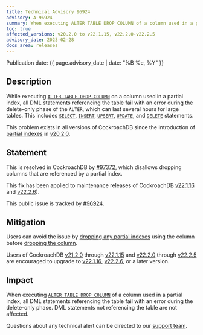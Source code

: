 ```yaml
---
title: Technical Advisory 96924
advisory: A-96924
summary: When executing ALTER TABLE DROP COLUMN of a column used in a partial index, all DML statements referencing the table fail with an error during the delete-only phase.
toc: true
affected_versions: v20.2.0 to v22.1.15, v22.2.0-v22.2.5
advisory_date: 2023-02-28
docs_area: releases
---
```


Publication date: {{ page.advisory_date | date: "%B %e, %Y" }}

## Description

While executing [`ALTER TABLE DROP COLUMN`](../stable/alter-table.html#drop-column) on a column used in a partial index, all DML statements referencing the table fail with an error during the delete-only phase of the `ALTER`, which can last several hours for large tables. This includes [`SELECT`](../stable/selection-queries.html), [`INSERT`](../stable/insert.html), [`UPSERT`](../stable/upsert.html), [`UPDATE`](../stable/update.html), and [`DELETE`](../stable/delete.html) statements.

This problem exists in all versions of CockroachDB since the introduction of [partial indexes](../{{site.versions["stable"]}}/partial-indexes.html) in [v20.2.0](../releases/v20.2.html#v20-2-0).

## Statement

This is resolved in CockroachDB by [#97372](https://github.com/cockroachdb/cockroach/pull/97372), which disallows dropping columns that are referenced by a partial index.

This fix has been applied to maintenance releases of CockroachDB [v22.1.16](../releases/v22.1.html#v22-1-16) and [v22.2.6](../releases/v22.2.html#v22-2-6)).

This public issue is tracked by [#96924](https://github.com/cockroachdb/cockroach/issues/96924).

## Mitigation

Users can avoid the issue by [dropping any partial indexes](../stable/drop-index.html) using the column before [dropping the column](../stable/alter-table.html#drop-column).

Users of CockroachDB [v21.2.0](../releases/v21.2.html#v21-2-0) through [v22.1.15](../releases/v22.1.html#v22-1-15) and [v22.2.0](../releases/v22.2.html#v22-2-0) through [v22.2.5](../releases/v22.2.html#v22-2-5) are encouraged to upgrade to [v22.1.16](../releases/v22.2.html#v22-1-16), [v22.2.6](../releases/v22.2.html#v22-2-6), or a later version.

## Impact

When executing [`ALTER TABLE DROP COLUMN`](../stable/alter-table.html#drop-column) of a column used in a partial index, all DML statements referencing the table fail with an error during the delete-only phase. DML statements not referencing the table are not affected.

Questions about any technical alert can be directed to our [support team](https://support.cockroachlabs.com/).
